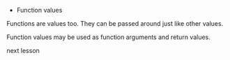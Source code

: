 * Function values

Functions are values too. They can be passed around just like other values.

Function values may be used as function arguments and return values.

<a onclick="nextOpen()">next lesson</a>
